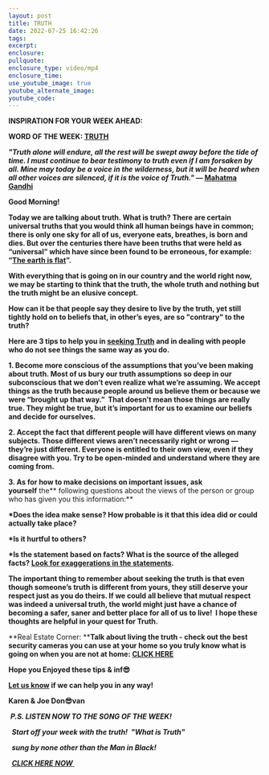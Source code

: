 ```yaml
---
layout: post
title: TRUTH
date: 2022-07-25 16:42:26
tags:
excerpt:
enclosure:
pullquote:
enclosure_type: video/mp4
enclosure_time:
use_youtube_image: true
youtube_alternate_image:
youtube_code:
---
```

**INSPIRATION FOR YOUR WEEK AHEAD:**

**WORD OF THE WEEK:&nbsp;[TRUTH](https://youtu.be/mmmIrB9Rebc)&nbsp;**

***"Truth alone will endure, all the rest will be swept away before the tide of time. I must continue to bear testimony to truth even if I am forsaken by all. Mine may today be a voice in the wilderness, but it will be heard when all other voices are silenced, if it is the voice of Truth."*&nbsp;—&nbsp;[Mahatma Gandhi](https://www.yourarticlelibrary.com/mahatma-gandhi/mahatma-gandhis-views-on-truth/38535)**

**Good Morning\!**

**Today we are talking about truth. What is truth? There are certain universal truths that you would think all human beings have in common; there is only one sky for all of us, everyone eats, breathes, is born and dies. But over the centuries there have been truths that were held as “universal” which have since been found to be erroneous, for example: “[The earth is flat](https://en.wikipedia.org/wiki/Myth_of_the_flat_Earth)”.**

**With everything that is going on in our country and the world right now, we may be starting to think that the truth, the whole truth and nothing but the truth might be an elusive concept.**

**How can it be that people say they desire to live by the truth, yet still tightly hold on to beliefs that, in other’s eyes, are so "contrary" to the truth?**

**Here are 3 tips to help you in&nbsp;[seeking Truth](https://ethos3.com/useful-tips-ted-talk-seek-truth-era-fake-news/#:~:text=Useful%20Tips%20from%20the%20TED%20Talk%20%E2%80%9CHow%20to,the%20form%20of%20a%20call%20to%20action.%20)&nbsp;and in dealing with people who do not see things the same way as you do.**

**1\. Become more conscious of the assumptions that you’ve been making about truth. Most of us bury our truth assumptions so deep in our subconscious that we don’t even realize what we’re assuming. We accept things as the truth because people around us believe them or because we were “brought up that way.”&nbsp; That doesn’t mean those things are really true. They might be true, but it’s important for us to examine our beliefs and decide for ourselves.**

**2\. Accept the fact that different people will have different views on many subjects. Those different views aren’t necessarily right or wrong — they’re just different. Everyone is entitled to their own view, even if they disagree with you. Try to be open-minded and understand where they are coming from.**

**3\. As for how to make decisions on important issues, ask yourself**&nbsp;the**&nbsp;following questions about the views of the person or group who has given you this information:**

**\*Does the idea make sense? How probable is it that this idea did or could actually take place?&nbsp;**

**\*Is it hurtful to others?**

**\*Is the statement based on facts? What is the source of the alleged facts?&nbsp;[Look for exaggerations in the statements](https://learnsafe.com/fact-or-fake-how-to-fact-check-online-articles/).**

**The important thing to remember about seeking the truth is that even though someone’s truth is different from yours, they still deserve your respect just as you do theirs. If we could all believe that mutual respect was indeed a universal truth, the world might just have a chance of becoming a safer, saner and better place for all of us to live\! &nbsp;I hope these thoughts are helpful in your quest for Truth.**

**Real Estate Corner:&nbsp;****Talk about living the truth - check out the best security cameras you can use at your home so you truly know what is going on when you are not at home:&nbsp;[CLICK HERE](https://www.tomsguide.com/best-picks/best-home-security-cameras)**

**Hope you Enjoyed these tips & inf😎**

**[Let us know](https://tampabayrealestatevideoblog.com/contact)&nbsp;if we can help you in any way\!&nbsp;**

**Karen & Joe Don😎van&nbsp;**

&nbsp;***P.S. LISTEN NOW TO THE SONG OF THE WEEK\!***

***&nbsp; Start off your week with the truth\! &nbsp;******"What is Truth"***

***&nbsp; sung by none other than the Man in Black\!***

***&nbsp;&nbsp;[CLICK HERE NOW&nbsp;](https://youtu.be/S0KQWTBljjg)&nbsp;&nbsp; &nbsp;&nbsp;***
